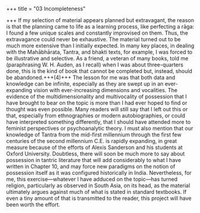 +++
title = "03 Incompleteness"

+++
If my selection of material appears planned but extravagant, the reason is that the planning came to life as a learning process, like perfecting a rāga: I found a few unique scales and constantly improvised on them. Thus, the extravagance could never be exhaustive. The material turned out to be much more extensive than I initially expected. In many key places, in dealing with the Mahābhārata, Tantra, and bhakti texts, for example, I was forced to be illustrative and selective. As a friend, a veteran of many books, told me (paraphrasing W. H. Auden, as I recall) when I was about three-quarters done, this is the kind of book that cannot be completed but, instead, should be abandoned.+++(4)+++ The lesson for me was that both data and knowledge can be infinite, especially as they are swept up in an ever-expanding vision with ever-increasing dimensions and vocalities. The evidence of the multidimensionality and multivocality of possession that I have brought to bear on the topic is more than I had ever hoped to find or thought was even possible. Many readers will still say that I left out this or that, especially from ethnographies or modern autobiographies, or could have interpreted something differently, that I should have attended more to feminist perspectives or psychoanalytic theory. I must also mention that our knowledge of Tantra from the mid-first millennium through the first few centuries of the second millennium C.E. is rapidly expanding, in great measure because of the efforts of Alexis Sanderson and his students at Oxford University. Doubtless, there will soon be much more to say about possession in tantric literature that will add considerably to what I have written in Chapter 10, and may force new paradigms on the notion of possession itself as it was configured historically in India. Nevertheless, for me, this exercise—whatever I have adduced on the topic—has turned religion, particularly as observed in South Asia, on its head, as the material ultimately argues against much of what is stated in standard textbooks. If even a tiny amount of that is transmitted to the reader, this project will have been worth the effort.
